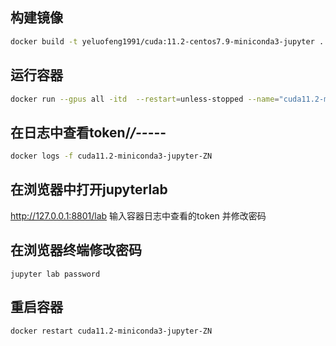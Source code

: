 ## 构建镜像
```bash
docker build -t yeluofeng1991/cuda:11.2-centos7.9-miniconda3-jupyter .
```

## 运行容器
```bash
docker run --gpus all -itd  --restart=unless-stopped --name="cuda11.2-miniconda3-jupyter-ZN"  -v /mnt/e:/mnt -p 8802:8888 yeluofeng1991/cuda:11.2-centos7.9-miniconda3-jupyter
```
## 在日志中查看token/*/--*---
```bash
docker logs -f cuda11.2-miniconda3-jupyter-ZN
```

## 在浏览器中打开jupyterlab 
http://127.0.0.1:8801/lab
输入容器日志中查看的token  并修改密码

## 在浏览器终端修改密码
```
jupyter lab password
```
## 重启容器
```
docker restart cuda11.2-miniconda3-jupyter-ZN
```
